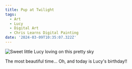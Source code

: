 ```yaml
---
title: Pup at Twilight
tags:
  - Art
  - Lucy
  - Digital Art
  - Chris Learns Digital Painting
date: '2024-03-09T10:35:07.322Z'
---
```


![Sweet little Lucy loving on this pretty sky](http://res.cloudinary.com/cpadilla/image/upload/v1709928009/chrisdpadilla/blog/art/xfucx6ersmigetuq4x7m.jpg)

The most beautiful time... Oh, and today is Lucy's birthday!!
